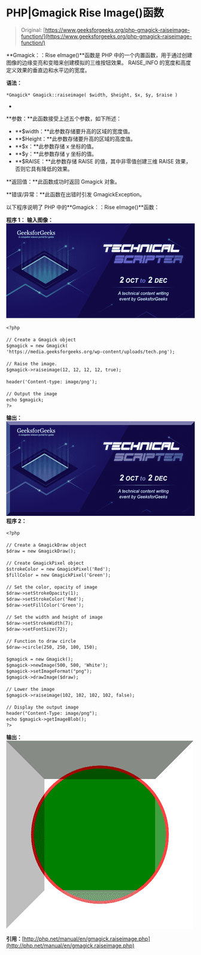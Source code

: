 # PHP|Gmagick Rise Image()函数

> Original: [https://www.geeksforgeeks.org/php-gmagick-raiseimage-function/](https://www.geeksforgeeks.org/php-gmagick-raiseimage-function/)

**Gmagick：：Rise eImage()**函数是 PHP 中的一个内置函数，用于通过创建图像的边缘变亮和变暗来创建模拟的三维按钮效果。 RAISE_INFO 的宽度和高度定义效果的垂直边和水平边的宽度。

**语法：**

```
*Gmagick* Gmagick::raiseimage( $width, $height, $x, $y, $raise )
```

*
**参数：**此函数接受上述五个参数，如下所述：

*   **$width：**此参数存储要升高的区域的宽度值。
*   **$Height：**此参数存储要升高的区域的高度值。
*   **$x：**此参数存储 x 坐标的值。
*   **$y：**此参数存储 y 坐标的值。
*   **$RAISE：**此参数存储 RAISE 的值，其中非零值创建三维 RAISE 效果，否则它具有降低的效果。

**返回值：**此函数成功时返回 Gmagick 对象。

**错误/异常：**此函数在出错时引发 GmagickException。

以下程序说明了 PHP 中的**Gmagick：：Rise eImage()**函数：

**程序 1：**
**输入图像：**
![](img/88e955c2701e97341d552eba1b5adceb.png)

```
<?php 

// Create a Gmagick object 
$gmagick = new Gmagick(
'https://media.geeksforgeeks.org/wp-content/uploads/tech.png'); 

// Raise the image. 
$gmagick->raiseimage(12, 12, 12, 12, true); 

header('Content-type: image/png'); 

// Output the image 
echo $gmagick; 
?> 
```

**输出：**
![](img/e3367da7f5ea8d951658bc702bb21409.png)
**程序 2：**

```
<?php 

// Create a GmagickDraw object 
$draw = new GmagickDraw(); 

// Create GmagickPixel object 
$strokeColor = new GmagickPixel('Red'); 
$fillColor = new GmagickPixel('Green'); 

// Set the color, opacity of image 
$draw->setStrokeOpacity(1); 
$draw->setStrokeColor('Red'); 
$draw->setFillColor('Green'); 

// Set the width and height of image 
$draw->setStrokeWidth(7); 
$draw->setFontSize(72); 

// Function to draw circle  
$draw->circle(250, 250, 100, 150); 

$gmagick = new Gmagick(); 
$gmagick->newImage(500, 500, 'White'); 
$gmagick->setImageFormat("png"); 
$gmagick->drawImage($draw); 

// Lower the image
$gmagick->raiseimage(102, 102, 102, 102, false); 

// Display the output image 
header("Content-Type: image/png"); 
echo $gmagick->getImageBlob(); 
?> 
```

**输出：**
![](img/d8a9587a51681993750a094208a9913f.png)

**引用：**[http://php.net/manual/en/gmagick.raiseimage.php](http://php.net/manual/en/gmagick.raiseimage.php)